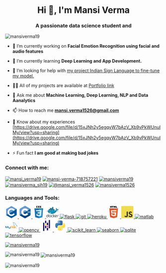 <h1 align="center">Hi 👋, I'm Mansi Verma</h1>
<h3 align="center">A passionate data science student and</h3>

<p align="left"> <img src="https://komarev.com/ghpvc/?username=mansiverma19&label=Profile%20views&color=0e75b6&style=flat" alt="mansiverma19" /> </p>


- 🔭 I’m currently working on **Facial Emotion Recognition using facial and audio features**

- 🌱 I’m currently learning **Deep Learning and App Development.**

- 🤝 I’m looking for help with [my project Indian Sign Language to fine-tune my model.](https://github.com/mansiverma19/Indian-Sign-Language-Detection1)

- 👨‍💻 All of my projects are available at [Portfolio link](https://mansiverma19.github.io/Portfolio/)

- 💬 Ask me about **Machine Learning, Deep Learning, NLP and Data Aanalytics**

- 📫 How to reach me **mansi.verma1526@gmail.com**

- 📄 Know about my experiences [https://drive.google.com/file/d/15xJNh2y5egqyW7bAzV_Xb9vPkWUnuIMy/view?usp=sharing](https://drive.google.com/file/d/15xJNh2y5egqyW7bAzV_Xb9vPkWUnuIMy/view?usp=sharing)

- ⚡ Fun fact **I am good at making bad jokes**

<h3 align="left">Connect with me:</h3>
<p align="left">
<a href="https://twitter.com/mansi_verma19" target="blank"><img align="center" src="https://raw.githubusercontent.com/rahuldkjain/github-profile-readme-generator/master/src/images/icons/Social/twitter.svg" alt="mansi_verma19" height="30" width="40" /></a>
<a href="https://linkedin.com/in/mansi-verma-718757221" target="blank"><img align="center" src="https://raw.githubusercontent.com/rahuldkjain/github-profile-readme-generator/master/src/images/icons/Social/linked-in-alt.svg" alt="mansi-verma-718757221" height="30" width="40" /></a>
<a href="https://kaggle.com/mansiverma19" target="blank"><img align="center" src="https://raw.githubusercontent.com/rahuldkjain/github-profile-readme-generator/master/src/images/icons/Social/kaggle.svg" alt="mansiverma19" height="30" width="40" /></a>
<a href="https://instagram.com/mansiverma_sjh19" target="blank"><img align="center" src="https://raw.githubusercontent.com/rahuldkjain/github-profile-readme-generator/master/src/images/icons/Social/instagram.svg" alt="mansiverma_sjh19" height="30" width="40" /></a>
<a href="https://www.hackerrank.com/@mansi_verma1526" target="blank"><img align="center" src="https://raw.githubusercontent.com/rahuldkjain/github-profile-readme-generator/master/src/images/icons/Social/hackerrank.svg" alt="@mansi_verma1526" height="30" width="40" /></a>
<a href="https://auth.geeksforgeeks.org/user/mansiverma1526" target="blank"><img align="center" src="https://raw.githubusercontent.com/rahuldkjain/github-profile-readme-generator/master/src/images/icons/Social/geeks-for-geeks.svg" alt="mansiverma1526" height="30" width="40" /></a>
</p>

<h3 align="left">Languages and Tools:</h3>
<p align="left"> <a href="https://www.cprogramming.com/" target="_blank" rel="noreferrer"> <img src="https://raw.githubusercontent.com/devicons/devicon/master/icons/c/c-original.svg" alt="c" width="40" height="40"/> </a> <a href="https://www.w3schools.com/cpp/" target="_blank" rel="noreferrer"> <img src="https://raw.githubusercontent.com/devicons/devicon/master/icons/cplusplus/cplusplus-original.svg" alt="cplusiplus" width="40" heght="40"/> </a> <a href="https://www.w3schools.com/css/" target="_blank" rel="noreferrer"> <img src="https://raw.githubusercontent.com/devicons/devicon/master/icons/css3/css3-original-wordmark.svg" alt="css3" width="40" height="40"/> </a> <a href="https://www.docker.com/" target="_blank" rel="noreferrer"> <img src="https://raw.githubusercontent.com/devicons/devicon/master/icons/docker/docker-original-wordmark.svg" alt="docker" width="40" height="40"/> </a> <a href="https://flask.palletsprojects.com/" target="_blank" rel="noreferrer"> <img src="https://www.vectorlogo.zone/logos/pocoo_flask/pocoo_flask-icon.svg" alt="flask" width="40" height="40"/> </a> <a href="https://git-scm.com/" target="_blank" rel="noreferrer"> <img src="https://www.vectorlogo.zone/logos/git-scm/git-scm-icon.svg" alt="git" width="40" height="40"/> </a> <a href="https://heroku.com" target="_blank" rel="noreferrer"> <img src="https://www.vectorlogo.zone/logos/heroku/heroku-icon.svg" alt="heroku" width="40" height="40"/> </a> <a href="https://www.w3.org/html/" target="_blank" rel="noreferrer"> <img src="https://raw.githubusercontent.com/devicons/devicon/master/icons/html5/html5-original-wordmark.svg" alt="html5" width="40" height="40"/> </a> <a href="https://developer.mozilla.org/en-US/docs/Web/JavaScript" target="_blank" rel="noreferrer"> <img src="https://raw.githubusercontent.com/devicons/devicon/master/icons/javascript/javascript-original.svg" alt="javascript" width="40" height="40"/> </a> <a href="https://www.mathworks.com/" target="_blank" rel="noreferrer"> <img src="https://upload.wikimedia.org/wikipedia/commons/2/21/Matlab_Logo.png" alt="matlab" width="40" height="40"/> </a> <a href="https://www.mysql.com/" target="_blank" rel="noreferrer"> <img src="https://raw.githubusercontent.com/devicons/devicon/master/icons/mysql/mysql-original-wordmark.svg" alt="mysql" width="40" height="40"/> </a> <a href="https://opencv.org/" target="_blank" rel="noreferrer"> <img src="https://www.vectorlogo.zone/logos/opencv/opencv-icon.svg" alt="opencv" width="40" height="40"/> </a> <a href="https://pandas.pydata.org/" target="_blank" rel="noreferrer"> <img src="https://raw.githubusercontent.com/devicons/devicon/2ae2a900d2f041da66e950e4d48052658d850630/icons/pandas/pandas-original.svg" alt="pandas" width="40" height="40"/> </a> <a href="https://www.python.org" target="_blank" rel="noreferrer"> <img src="https://raw.githubusercontent.com/devicons/devicon/master/icons/python/python-original.svg" alt="python" width="40" height="40"/> </a> <a href="https://scikit-learn.org/" target="_blank" rel="noreferrer"> <img src="https://upload.wikimedia.org/wikipedia/commons/0/05/Scikit_learn_logo_small.svg" alt="scikit_learn" width="40" height="40"/> </a> <a href="https://seaborn.pydata.org/" target="_blank" rel="noreferrer"> <img src="https://seaborn.pydata.org/_images/logo-mark-lightbg.svg" alt="seaborn" width="40" height="40"/> </a> <a href="https://www.sqlite.org/" target="_blank" rel="noreferrer"> <img src="https://www.vectorlogo.zone/logos/sqlite/sqlite-icon.svg" alt="sqlite" width="40" height="40"/> </a> <a href="https://www.tensorflow.org" target="_blank" rel="noreferrer"> <img src="https://www.vectorlogo.zone/logos/tensorflow/tensorflow-icon.svg" alt="tensorflow" width="40" height="40"/> </a> </p>

<p align="left"> <a href="https://github.com/ryo-ma/github-profile-trophy"><img src="https://github-profile-trophy.vercel.app/?username=mansiverma19" alt="mansiverma19" /></a> </p>

<p><img align="left" src="https://github-readme-stats.vercel.app/api/top-langs?username=mansiverma19&show_icons=true&locale=en&layout=compact" alt="mansiverma19" /></p>

<p>&nbsp;<img align="center" src="https://github-readme-stats.vercel.app/api?username=mansiverma19&show_icons=true&locale=en" alt="mansiverma19" /></p>

<p><img align="center" src="https://github-readme-streak-stats.herokuapp.com/?user=mansiverma19&" alt="mansiverma19" /></p>


